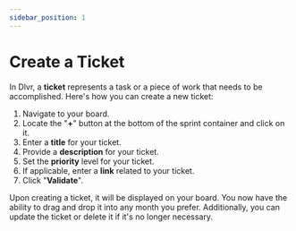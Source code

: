 ```yaml
---
sidebar_position: 1
---
```


# Create a Ticket

In Dlvr, a **ticket** represents a task or a piece of work that needs to be accomplished. Here's how you can create a new ticket:

1. Navigate to your board.
2. Locate the "**+**" button at the bottom of the sprint container and click on it.
3. Enter a **title** for your ticket.
4. Provide a **description** for your ticket.
5. Set the **priority** level for your ticket.
6. If applicable, enter a **link** related to your ticket.
7. Click "**Validate**".

Upon creating a ticket, it will be displayed on your board. You now have the ability to drag and drop it into any month you prefer. Additionally, you can update the ticket or delete it if it's no longer necessary.
